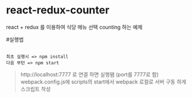 # react-redux-counter
react + redux 를 이용하여 식당 메뉴 선택 counting 하는 예제

#실행법
 ```
 
 최초 실행시 => npm install
 다음 부턴 => npm start
 ```
 
 > http://localhost:7777 로 연결 하면 실행됌 (port를 7777로 함)
 > webpack.config.js에 scripts의 start에서 webpack 로컬로 서버 구동 하게 스크립트 작성
